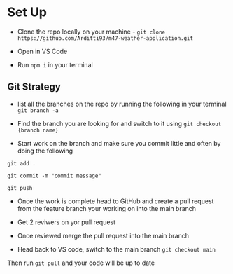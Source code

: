 # Set Up

- Clone the repo locally on your machine - `git clone https://github.com/Arditti93/m47-weather-application.git`

- Open in VS Code 

- Run `npm i` in your terminal 

## Git Strategy

- list all the branches on the repo by running the following in your terminal
`git branch -a`

- Find the branch you are looking for and switch to it using 
`git checkout {branch name}`

- Start work on the branch and make sure you commit little and often by doing the following

`git add .` 

`git commit -m "commit message"`

`git push`

- Once the work is complete head to GitHub and create a pull request from the feature branch your working on into the main branch

- Get 2 reviwers on yor pull request

- Once reviewed merge the pull request into the main branch 

- Head back to VS code, switch to the main branch `git checkout main` 

Then run `git pull` and your code will be up to date  
